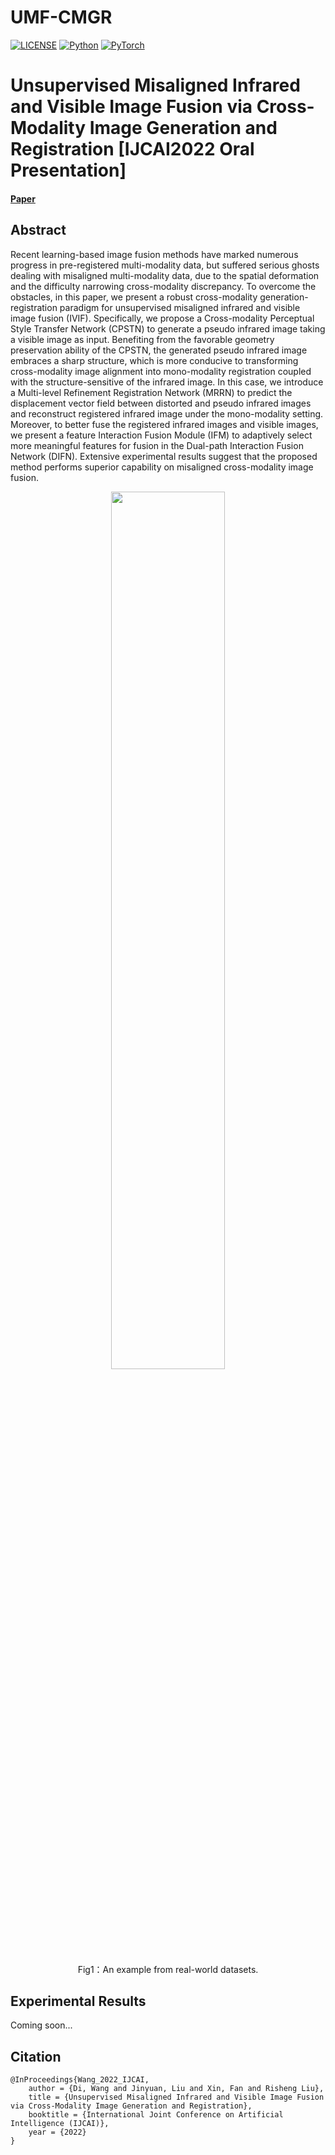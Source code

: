 # UMF-CMGR
 

[![LICENSE](https://img.shields.io/badge/license-MIT-green)](https://github.com/csbhr/CDVD-TSP/blob/master/LICENSE)
[![Python](https://img.shields.io/badge/python-3.6-blue.svg)](https://www.python.org/)
[![PyTorch](https://img.shields.io/badge/pytorch-1.6.0-%237732a8)](https://pytorch.org/)



# Unsupervised Misaligned Infrared and Visible Image Fusion via Cross-Modality Image Generation and Registration [IJCAI2022 Oral Presentation]
#### [Paper]()
## Abstract
Recent learning-based image fusion methods have marked numerous progress in pre-registered multi-modality data, but suffered serious ghosts dealing with misaligned multi-modality data, due to the spatial deformation and the difficulty narrowing cross-modality discrepancy.
To overcome the obstacles, in this paper, we present a robust cross-modality generation-registration paradigm for unsupervised misaligned infrared and visible image fusion (IVIF).
Specifically, we propose a Cross-modality Perceptual Style Transfer Network (CPSTN) to generate a pseudo infrared image taking a visible image as input.
Benefiting from the favorable geometry preservation ability of the CPSTN, the generated pseudo infrared image embraces a sharp structure, which is more conducive to transforming cross-modality image alignment into mono-modality registration coupled with the structure-sensitive of the infrared image.
In this case, we introduce a Multi-level Refinement Registration Network (MRRN) to predict the displacement vector field between distorted and pseudo infrared images and reconstruct registered infrared image under the mono-modality setting.
Moreover, to better fuse the registered infrared images and visible images, we present a feature Interaction Fusion Module (IFM) to adaptively select more meaningful features for fusion in the Dual-path Interaction Fusion Network (DIFN).
Extensive experimental results suggest that the proposed method performs superior capability on misaligned cross-modality image fusion.

<div align=center>
<img src="https://github.com/wdhudiekou/UMF-CMGR/Fig/network.png" width="60%">

Fig1：An example from real-world datasets.
</div>

## Experimental Results
Coming soon...


## Citation
```
@InProceedings{Wang_2022_IJCAI,
	author = {Di, Wang and Jinyuan, Liu and Xin, Fan and Risheng Liu},
	title = {Unsupervised Misaligned Infrared and Visible Image Fusion via Cross-Modality Image Generation and Registration},
	booktitle = {International Joint Conference on Artificial Intelligence (IJCAI)},
	year = {2022}
}
```